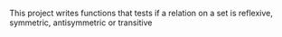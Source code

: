 This project writes functions that tests if a relation on a set is reflexive, symmetric, antisymmetric or transitive